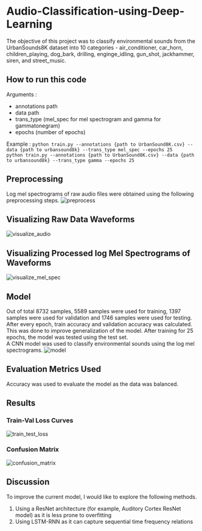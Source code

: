 # Audio-Classification-using-Deep-Learning
The objective of this project was to classify environmental sounds from the UrbanSounds8K dataset into 10 categories - air_conditioner, car_horn, children_playing, dog_bark, drilling, enginge_idling, gun_shot, jackhammer, siren, and street_music.  
## How to run this code 
Arguments : <br> 
* annotations path
* data path
* trans_type (mel_spec for mel spectrogram and gamma for gammatonegram)
* epochs (number of epochs) <br> 

Example : 
```python train.py --annotations {path to UrbanSound8K.csv} --data {path to urbansound8k} --trans_type mel_spec --epochs 25 ```
<br> 
```python train.py --annotations {path to UrbanSound8K.csv} --data {path to urbansound8k} --trans_type gamma --epochs 25 ```
## Preprocessing 
Log mel spectrograms of raw audio files were obtained using the following preprocessing steps.
![preprocess](images/preprocess.png)
## Visualizing Raw Data Waveforms
![visualize_audio](images/visualize_audio.png)
## Visualizing Processed log Mel Spectrograms of Waveforms 
![visualize_mel_spec](images/visualize_mel_spec.png)
## Model
Out of total 8732 samples, 5589 samples were used for training, 1397 samples were used for validation and 1746 samples were used for testing. 
After every epoch, train accuracy and validation accuracy was calculated. This was done to improve generalization of the model. After training for 25 epochs, the model was tested using the test set. 
<br>A CNN model was used to classify environmental sounds using the log mel spectrograms. 
![model](images/model.png)
## Evaluation Metrics Used 
Accuracy was used to evaluate the model as the data was balanced. 
## Results 
### Train-Val Loss Curves
![train_test_loss](images/train_test_loss.png)
### Confusion Matrix
![confusion_matrix](images/confusion_matrix.png)
## Discussion
To improve the current model, I would like to explore the following methods. 
1. Using a ResNet architecture (for example, Auditory Cortex ResNet model) as it is less prone to overfitting
2. Using LSTM-RNN as it can capture sequential time frequency relations 




